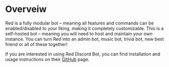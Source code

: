 # Overveiw

Red is a fully modular bot – meaning all features and commands can be enabled/disabled to your liking, making it
completely customizable. This is a self-hosted bot – meaning you will need to host and maintain your own instance. You
can turn Red into an admin bot, music bot, trivia bot, new best friend or all of these together!

If you are interested in using Red Discord Bot, you can find installation and usage instructions on their 
[GitHub](https://github.com/Cog-Creators/Red-DiscordBot) page.



